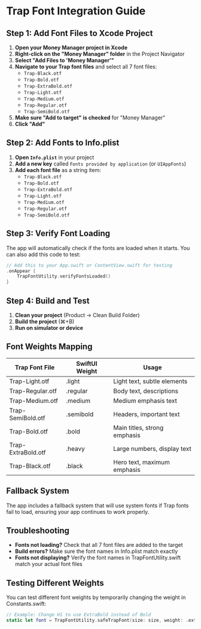 # Trap Font Integration Guide

## Step 1: Add Font Files to Xcode Project

1. **Open your Money Manager project in Xcode**
2. **Right-click on the "Money Manager" folder** in the Project Navigator
3. **Select "Add Files to 'Money Manager'"**
4. **Navigate to your Trap font files** and select all 7 font files:
   - `Trap-Black.otf`
   - `Trap-Bold.otf`
   - `Trap-ExtraBold.otf`
   - `Trap-Light.otf`
   - `Trap-Medium.otf`
   - `Trap-Regular.otf`
   - `Trap-SemiBold.otf`
5. **Make sure "Add to target" is checked** for "Money Manager"
6. **Click "Add"**

## Step 2: Add Fonts to Info.plist

1. **Open `Info.plist`** in your project
2. **Add a new key** called `Fonts provided by application` (or `UIAppFonts`)
3. **Add each font file** as a string item:
   - `Trap-Black.otf`
   - `Trap-Bold.otf`
   - `Trap-ExtraBold.otf`
   - `Trap-Light.otf`
   - `Trap-Medium.otf`
   - `Trap-Regular.otf`
   - `Trap-SemiBold.otf`

## Step 3: Verify Font Loading

The app will automatically check if the fonts are loaded when it starts. You can also add this code to test:

```swift
// Add this to your App.swift or ContentView.swift for testing
.onAppear {
    TrapFontUtility.verifyFontsLoaded()
}
```

## Step 4: Build and Test

1. **Clean your project** (Product → Clean Build Folder)
2. **Build the project** (⌘+B)
3. **Run on simulator or device**

## Font Weights Mapping

| Trap Font File | SwiftUI Weight | Usage |
|----------------|----------------|-------|
| Trap-Light.otf | .light | Light text, subtle elements |
| Trap-Regular.otf | .regular | Body text, descriptions |
| Trap-Medium.otf | .medium | Medium emphasis text |
| Trap-SemiBold.otf | .semibold | Headers, important text |
| Trap-Bold.otf | .bold | Main titles, strong emphasis |
| Trap-ExtraBold.otf | .heavy | Large numbers, display text |
| Trap-Black.otf | .black | Hero text, maximum emphasis |

## Fallback System

The app includes a fallback system that will use system fonts if Trap fonts fail to load, ensuring your app continues to work properly.

## Troubleshooting

- **Fonts not loading?** Check that all 7 font files are added to the target
- **Build errors?** Make sure the font names in Info.plist match exactly
- **Fonts not displaying?** Verify the font names in TrapFontUtility.swift match your actual font files

## Testing Different Weights

You can test different font weights by temporarily changing the weight in Constants.swift:

```swift
// Example: Change H1 to use ExtraBold instead of Bold
static let font = TrapFontUtility.safeTrapFont(size: size, weight: .extraBold)
```


















